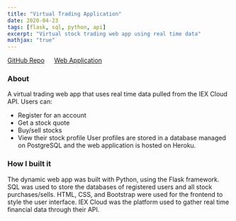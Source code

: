 ```yaml
---
title: "Virtual Trading Application"
date: 2020-04-23
tags: [flask, sql, python, api]
excerpt: "Virtual stock trading web app using real time data"
mathjax: "true"
---
```

<span style="font-size: 14px;">
    <a href="https://github.com/candaceng/virtual-trading">GitHub Repo</a> &emsp;
    <a href="https://cn23-finance.herokuapp.com/">Web Application</a> &emsp;
</span>

### About
A virtual trading web app that uses real time data pulled from the IEX Cloud API. Users can:
- Register for an account 
- Get a stock quote 
- Buy/sell stocks
- View their stock profile
User profiles are stored in a database managed on PostgreSQL and the web application is hosted on Heroku. 

### How I built it
The dynamic web app was built with Python, using the Flask framework. SQL was used to store the databases of registered users and all stock purchases/sells. HTML, CSS, and Bootstrap were used for the frontend to style the user interface. IEX Cloud was the platform used to gather real time financial data through their API. 